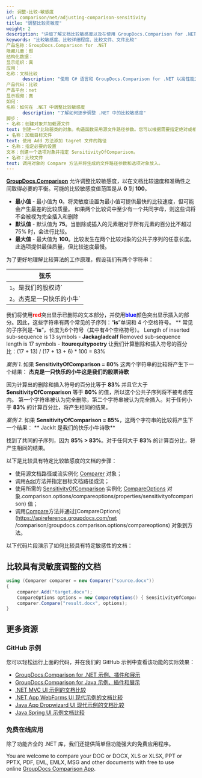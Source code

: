 ```yaml
---
id: 调整-比较-敏感度
url: comparison/net/adjusting-comparison-sensitivity
title: "调整比较灵敏度"
weight: 2
description: "详细了解文档比较敏感度以及在使用 GroupDocs.Comparison for .NET 比较文档时如何调整它以实现最佳性能和准确性。"
keywords: "比较敏感度、比较详细程度、比较文件、文件比较"
产品名称：GroupDocs.Comparison for .NET
隐藏儿童：假
结构化数据：
显示组织：真
应用：
名称：文档比较
      description: "使用 C# 语言和 GroupDocs.Comparison for .NET 以高性能方式本地比较文档"
产品代码：比较
产品平台：net
显示视频：真
如何：
名称：如何在 .NET 中调整比较敏感度
      description: "了解如何逐步调整 .NET 中的比较敏感度"
脚步：
- 名称：创建对象并加载源文件
text: 创建一个比较器类的对象。构造函数采用源文件路径参数。您可以根据需要指定绝对或相对文件路径。
- 名称：加载目标文件
text: 使用 Add 方法添加 tagret 文件的路径
- 名称：指定必要的设置
文本：创建一个选项对象并指定 SensitivityOfComparison。
- 名称：比较文件
text: 调用对象的 Compare 方法并将生成的文件路径参数和选项对象放入。
---
```

[**GroupDocs.Comparison**](https://products.groupdocs.com/comparison/net) 允许调整比较敏感度，以在文档比较速度和准确性之间取得必要的平衡。可能的比较敏感度值范围是从 **0** 到 **100**。

* **最小值** - 最小值为 **0**。将灵敏度设置为最小值可提供最快的比较速度，但可能会产生最差的比较质量。
如果两个比较词中至少有一个共同字母，则这些词将不会被视为完全插入和删除
* **默认值** - 默认值为 **75**。当删除或插入的元素相对于所有元素的百分比不超过 75% 时，会进行比较。
* **最大值** - 最大值为 **100**。比较发生在两个比较对象的公共子序列的任意长度。此选项提供最佳质量，但比较速度最慢。

为了更好地理解比较算法的工作原理，假设我们有两个字符串：

|弦乐 |
| --- |
| `1`。是我们的股权诗` |
| `2`。杰克是一只快乐的小牛` |

我们将使用<font color="red">**red**</font>突出显示已删除的文本部分，并使用<font color="blue">**blue**</font>颜色突出显示插入的部分。因此，这些字符串有两个常见的子序列：“**is**”单词和 4 个空格符号。
**
常见的子序列是-“**is**”，长度为6个符号（其中有4个空格符号）。
Length of inserted sub-sequence is 13 symbols - **Jackagladcalf**
Removed sub-sequence length is 17 symbols - **Itourequitypoetry**
让我们计算删除和插入符号的百分比：(17 + 13) / (17 + 13 + 6) * 100 = 83%

*案例 1.* 如果 **SensitivityOfComparison = 80%** 这两个字符串的比较将产生下一个结果：
**杰克是一只快乐的小牛这是我们的股票诗歌**

因为计算出的删除和插入符号的百分比等于 **83%** 并且它大于 **SensitivityOfComparison** 等于 **80%** 的值，所以这个公共子序列将不被考虑在内。
第一个字符串被认为完全删除，第二个字符串被认为完全插入。对于任何小于 **83%** 的计算百分比，将产生相同的结果。

*案例 2.* 如果 **SensitivityOfComparison = 85%**，这两个字符串的比较将产生下一个结果：
** JackIt 是我们的快乐小牛诗歌**

找到了共同的子序列，因为 **85% > 83%**。对于任何大于 **83%** 的计算百分比，将产生相同的结果。

  

以下是比较具有特定比较敏感度的文档的步骤：

* 使用源文档路径或流实例化 [Comparer](https://apireference.groupdocs.com/net/comparison/groupdocs.comparison/comparer) 对象；
* 调用[Add](https://apireference.groupdocs.com/net/comparison/groupdocs.comparison/comparer/methods/add/index)方法并指定目标文档路径或流；
* 使用所需的 [SensitivityOfComparison](https://apireference.groupdocs.com/net/comparison/groupdocs) 实例化 [CompareOptions](https://apireference.groupdocs.com/net/comparison/groupdocs.comparison.options/compareoptions) 对象.comparison.options/compareoptions/properties/sensitivityofcomparison) 值；
* 调用[Compare](https://apireference.groupdocs.com/net/comparison/groupdocs.comparison.comparer/compare/methods/1)方法并通过[CompareOptions](https://apireference.groupdocs.com/net /comparison/groupdocs.comparison.options/compareoptions) 对象到方法。

以下代码片段演示了如何比较具有特定敏感性的文档：

## 比较具有灵敏度调整的文档

```csharp
using (Comparer comparer = new Comparer("source.docx"))
{
	comparer.Add("target.docx");
    CompareOptions options = new CompareOptions() { SensitivityOfComparison = 100 };
	comparer.Compare("result.docx", options);
}
```

## 更多资源

### GitHub 示例
您可以轻松运行上面的代码，并在我们的 GitHub 示例中查看该功能的实际效果：
* [GroupDocs.Comparison for .NET 示例、插件和展示](https://github.com/groupdocs-comparison/GroupDocs.Comparison-for-.NET)
* [GroupDocs.Comparison for Java 示例、插件和展示](https://github.com/groupdocs-comparison/GroupDocs.Comparison-for-Java)
* [.NET MVC UI 示例的文档比较](https://github.com/groupdocs-comparison/GroupDocs.Comparison-for-.NET-MVC)
* [.NET App WebForms UI 现代示例的文档比较](https://github.com/groupdocs-comparison/GroupDocs.Comparison-for-.NET-WebForms)
* [Java App Dropwizard UI 现代示例的文档比较](https://github.com/groupdocs-comparison/GroupDocs.Comparison-for-Java-Dropwizard)
* [Java Spring UI 示例文档比较](https://github.com/groupdocs-comparison/GroupDocs.Comparison-for-Java-Spring)
    


### 免费在线应用
除了功能齐全的 .NET 库，我们还提供简单但功能强大的免费应用程序。

You are welcome to compare your DOC or DOCX, XLS or XLSX, PPT or PPTX, PDF, EML, EMLX, MSG and other documents with free to use online [GroupDocs Comparison App](https://products.groupdocs.app/comparison).
